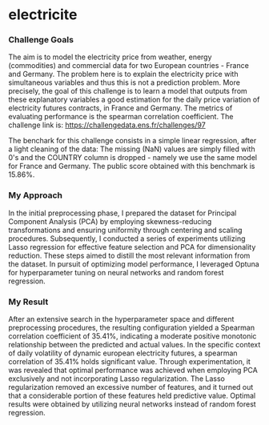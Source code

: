 # electricite

### Challenge Goals
The aim is to model the electricity price from weather, energy (commodities) and commercial data for two European countries - France and Germany. The problem here is to explain the electricity price with simultaneous variables and thus this is not a prediction problem. More precisely, the goal of this challenge is to learn a model that outputs from these explanatory variables a good estimation for the daily price variation of electricity futures contracts, in France and Germany. The metrics of evaluating performance is the spearman correlation coefficient. The challenge link is: https://challengedata.ens.fr/challenges/97

The benchark for this challenge consists in a simple linear regression, after a light cleaning of the data: The missing (NaN) values are simply filled with 0's and the COUNTRY column is dropped - namely we use the same model for France and Germany. The public score obtained with this benchmark is 15.86%.

### My Approach
In the initial preprocessing phase, I prepared the dataset for Principal Component Analysis (PCA) by employing skewness-reducing transformations and ensuring uniformity through centering and scaling procedures. Subsequently, I conducted a series of experiments utilizing Lasso regression for effective feature selection and PCA for dimensionality reduction. These steps aimed to distill the most relevant information from the dataset. In pursuit of optimizing model performance, I leveraged Optuna for hyperparameter tuning on neural networks and random forest regression.

### My Result
After an extensive search in the hyperparameter space and different preprocessing procedures, the resulting configuration yielded a Spearman correlation coefficient of 35.41%, indicating a moderate positive monotonic relationship between the predicted and actual values. In the specific context of daily volatility of dynamic european electricity futures, a spearman correlation of 35.41% holds significant value. Through experimentation, it was revealed that optimal performance was achieved when employing PCA exclusively and not incorporating Lasso regularization. The Lasso regularization removed an excessive number of features, and it turned out that a considerable portion of these features held predictive value. Optimal results were obtained by utilizing neural networks instead of random forest regression. 
